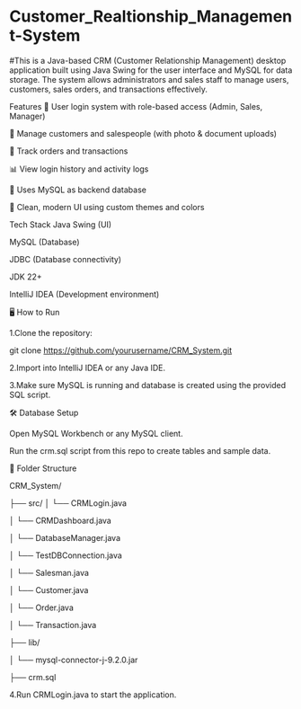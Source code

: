 # Customer_Realtionship_Management-System
#This is a Java-based CRM (Customer Relationship Management) desktop application built using Java Swing for the user interface and MySQL for data storage. The system allows administrators and sales staff to manage users, customers, sales orders, and transactions effectively.





Features
🔐 User login system with role-based access (Admin, Sales, Manager)

👤 Manage customers and salespeople (with photo & document uploads)

🧾 Track orders and transactions

📊 View login history and activity logs

💾 Uses MySQL as backend database

🎨 Clean, modern UI using custom themes and colors






Tech Stack
Java Swing (UI)

MySQL (Database)

JDBC (Database connectivity)

JDK 22+

IntelliJ IDEA (Development environment)




🖥️ How to Run


1.Clone the repository:

git clone https://github.com/yourusername/CRM_System.git

2.Import into IntelliJ IDEA or any Java IDE.

3.Make sure MySQL is running and database is created using the provided SQL script.


🛠️ Database Setup

Open MySQL Workbench or any MySQL client.

Run the crm.sql script from this repo to create tables and sample data.


📁 Folder Structure

CRM_System/

├── src/
│   └── CRMLogin.java

│   └── CRMDashboard.java

│   └── DatabaseManager.java

│   └── TestDBConnection.java

│   └── Salesman.java

│   └── Customer.java

│   └── Order.java

│   └── Transaction.java

├── lib/

│   └── mysql-connector-j-9.2.0.jar

├── crm.sql




4.Run CRMLogin.java to start the application.





